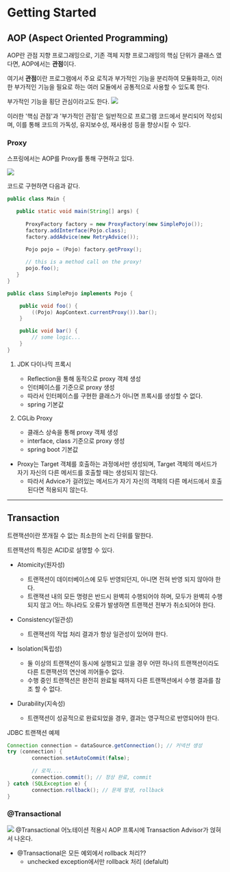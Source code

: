 # Getting Started

## AOP (Aspect Oriented Programming)
AOP란 관점 지향 프로그래밍으로, 기존 객체 지향 프로그래밍의 핵심 단위가 클래스 였다면,
AOP에서는 **관점**이다.

여기서 **관점**이란 프로그램에서 주요 로직과 부가적인 기능을 분리하여 모듈화하고, 이러한 부가적인 기능을 필요로 하는 
여러 모듈에서 공통적으로 사용할 수 있도록 한다.

부가적인 기능을 횡단 관심이라고도 한다.
![](https://itwiki.kr/images/4/48/AOP%EC%9D%98_%ED%95%B5%EC%8B%AC%EA%B4%80%EC%8B%AC%EA%B3%BC_%ED%9A%A1%EB%8B%A8%EA%B4%80%EC%8B%AC.jpg)

이러한 '핵심 관점'과 '부가적인 관점'은 일반적으로 프로그램 코드에서 분리되어 작성되며, 이를 통해 코드의 가독성, 유지보수성, 재사용성 등을 향상시킬 수 있다.

### Proxy
스프링에서는 AOP를 Proxy를 통해 구현하고 있다.

![](https://docs.spring.io/spring-framework/docs/2.5.5/reference/images/aop-proxy-call.png)

코드로 구현하면 다음과 같다.

```java
public class Main {

   public static void main(String[] args) {
   
      ProxyFactory factory = new ProxyFactory(new SimplePojo());
      factory.addInterface(Pojo.class);
      factory.addAdvice(new RetryAdvice());

      Pojo pojo = (Pojo) factory.getProxy();
      
      // this is a method call on the proxy!
      pojo.foo();
   }
}

public class SimplePojo implements Pojo {

    public void foo() {
        ((Pojo) AopContext.currentProxy()).bar();
    }

    public void bar() {
        // some logic...
    }
}
```

1. JDK 다이나믹 프록시
   - Reflection을 통해 동적으로 proxy 객체 생성
   - 인터페이스를 기준으로 proxy 생성
   - 따라서 인터페이스를 구현한 클래스가 아니면 프록시를 생성할 수 없다.
   - spring 기본값
   
2. CGLib Proxy
   - 클래스 상속을 통해 proxy 객체 생성
   - interface, class 기준으로 proxy 생성
   - spring boot 기본값
   

- Proxy는 Target 객체를 호출하는 과정에서만 생성되며, Target 객체의 메서드가 자기 자신의 다른 메서드를
호출할 때는 생성되지 않는다. 
  - 따라서 Advice가 걸려있는 메서드가 자기 자신의 객체의 다른 메서드에서 호출된다면 적용되지 않는다.

-----------

## Transaction
트랜잭션이란 쪼개질 수 없는 최소한의 논리 단위를 말한다.

트랜잭션의 특징은 ACID로 설명할 수 있다.
- Atomicity(원자성)
  - 트랜잭션이 데이터베이스에 모두 반영되던지, 아니면 전혀 반영 되지 않아야 한다. 
  - 트랜잭션 내의 모든 명령은 반드시 완벽히 수행되어야 하며, 모두가 완벽히 수행되지 않고 어느 하나라도 오류가 발생하면 트랜잭션 전부가 취소되어야 한다.

- Consistency(일관성)
  - 트랜잭션의 작업 처리 결과가 항상 일관성이 있어야 한다.
  
- Isolation(독립성)
  - 둘 이상의 트랜잭션이 동시에 실행되고 있을 경우 어떤 하나의 트랜잭션이라도 다른 트랜잭션의 연산에 끼어들수 없다.
  - 수행 중인 트랜잭션은 완전히 완료될 때까지 다른 트랜잭션에서 수행 결과를 참조 할 수 없다.

- Durability(지속성)
  - 트랜잭션이 성공적으로 완료되었을 경우, 결과는 영구적으로 반영되어야 한다.


JDBC 트랜잭션 예제
```java
Connection connection = dataSource.getConnection(); // 커넥션 생성
try (connection) { 
        connection.setAutoCommit(false);
        
        // 로직....
        connection.commit(); // 정상 완료, commit
} catch (SQLException e) { 
        connection.rollback(); // 문제 발생, rollback
}
```



### @Transactional
![](https://docs.spring.io/spring-framework/docs/4.2.x/spring-framework-reference/html/images/tx.png)
@Transactional 어노테이션 적용시 AOP 프록시에 Transaction Advisor가 얹혀서 나온다.


- @Transactional은 모든 예외에서 rollback 처리??
  - unchecked exception에서만 rollback 처리 (defalult)